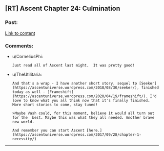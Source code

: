 ## [RT] Ascent Chapter 24: Culmination

### Post:

[Link to content](https://ascentuniverse.wordpress.com/2020/04/19/chapter-xxiv-culmination/)

### Comments:

- u/CorneliusPhi:
  ```
  Just read all of Ascent last night.  It was pretty good!
  ```

- u/TheUtilitaria:
  ```
  And that's a wrap - I have another short story, sequel to [Seeker](https://ascentuniverse.wordpress.com/2018/08/30/seeker/), finished today as well - [Frameshift](https://ascentuniverse.wordpress.com/2020/04/19/frameshift/). I'd love to know what you all think now that it's finally finished. More short stories to come, stay tuned!

  >Maybe Vash could, for this moment, believe it would all turn out for the  best. Maybe this was what they all needed. Another brave new world.

  And remember you can start Ascent [here.](https://ascentuniverse.wordpress.com/2017/09/28/chapter-1-necessity/)
  ```

---

